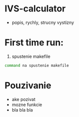 # IVS-calculator
- popis, rychly, strucny vystizny

# First time run:
1. spustenie makefile 
```sh
command na spustenie makefile
```

# Pouzivanie
- ake pozivat
- mozne funkcie
- bla bla bla